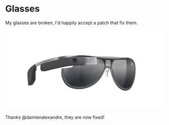 Glasses
=======

My glasses are broken, I'd happily accept a patch that fix them.

![photo](https://raw.githubusercontent.com/romainneutron/glasses/master/glasses.jpg)

Thanks @damienalexandre, they are now fixed!
